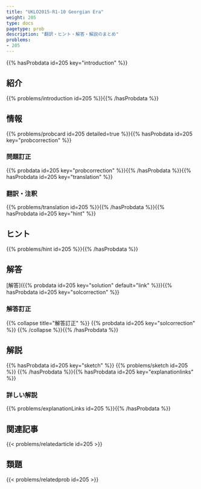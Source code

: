 ```yaml
---
title: "UKLO2015-R1-10 Georgian Era"
weight: 205
type: docs
pagetype: prob
description: "翻訳・ヒント・解答・解説のまとめ"
problems: 
- 205
---
```


{{% hasProbdata id=205 key="introduction" %}}

## 紹介

{{% problems/introduction id=205 %}}{{% /hasProbdata %}}

## 情報

{{% problems/probcard id=205 detailed=true %}}{{% hasProbdata id=205 key="probcorrection" %}}

### 問題訂正

{{% probdata id=205 key="probcorrection" %}}{{% /hasProbdata %}}{{% hasProbdata id=205 key="translation" %}}

### 翻訳・注釈

{{% problems/translation id=205 %}}{{% /hasProbdata %}}{{% hasProbdata id=205 key="hint" %}}

## ヒント

{{% problems/hint id=205 %}}{{% /hasProbdata %}}

## 解答

[解答]({{% probdata id=205 key="solution" default="link" %}}){{% hasProbdata id=205 key="solcorrection" %}}

### 解答訂正

{{% collapse title="解答訂正" %}}
{{% probdata id=205 key="solcorrection" %}}
{{% /collapse %}}{{% /hasProbdata %}}

## 解説

{{% hasProbdata id=205 key="sketch" %}}
{{% problems/sketch id=205 %}}
{{% /hasProbdata %}}{{% hasProbdata id=205 key="explanationlinks" %}}

### 詳しい解説

{{% problems/explanationLinks id=205 %}}{{% /hasProbdata %}}

## 関連記事

{{< problems/relatedarticle id=205 >}}

## 類題

{{< problems/relatedprob id=205 >}}
